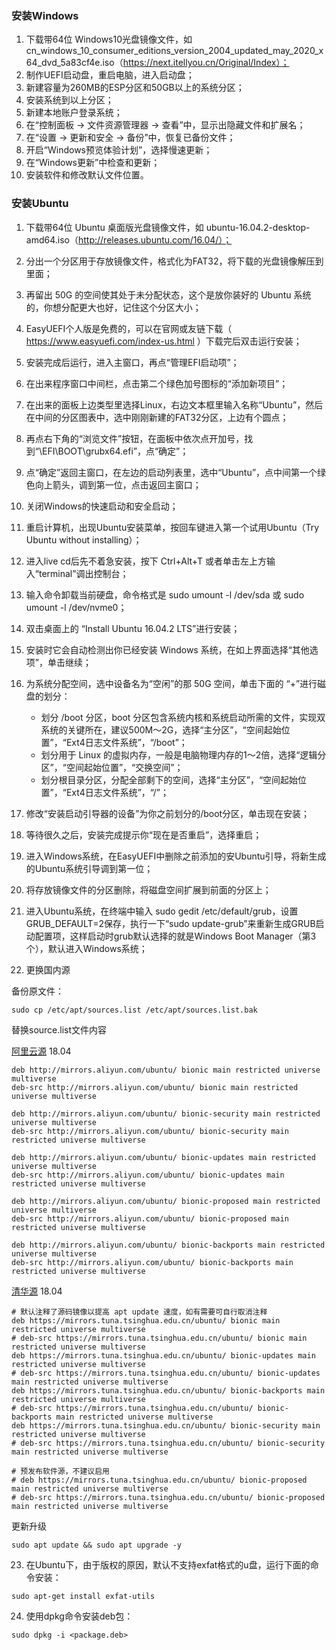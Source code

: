 ### 安装Windows

1. 下载带64位 Windows10光盘镜像文件，如 cn_windows_10_consumer_editions_version_2004_updated_may_2020_x64_dvd_5a83cf4e.iso（https://next.itellyou.cn/Original/Index）；
2. 制作UEFI启动盘，重启电脑，进入启动盘；
3. 新建容量为260MB的ESP分区和50GB以上的系统分区；
4. 安装系统到以上分区；
5. 新建本地账户登录系统；
6. 在“控制面板 -> 文件资源管理器 -> 查看”中，显示出隐藏文件和扩展名；
7. 在“设置 -> 更新和安全 -> 备份”中，恢复已备份文件；
8. 开启“Windows预览体验计划”，选择慢速更新；
9. 在“Windows更新”中检查和更新；
10. 安装软件和修改默认文件位置。

###  安装Ubuntu

1. 下载带64位 Ubuntu 桌面版光盘镜像文件，如 ubuntu-16.04.2-desktop-amd64.iso（http://releases.ubuntu.com/16.04/）；

2. 分出一个分区用于存放镜像文件，格式化为FAT32，将下载的光盘镜像解压到里面；

3. 再留出 50G 的空间使其处于未分配状态，这个是放你装好的 Ubuntu 系统的，你想分配更大也好，记住这个分区大小；

4. EasyUEFI个人版是免费的，可以在官网或友链下载（ https://www.easyuefi.com/index-us.html ）下载完后双击运行安装；

5. 安装完成后运行，进入主窗口，再点“管理EFI启动项”；

6. 在出来程序窗口中间栏，点击第二个绿色加号图标的“添加新项目”；

7. 在出来的面板上边类型里选择Linux，右边文本框里输入名称“Ubuntu”，然后在中间的分区图表中，选中刚刚新建的FAT32分区，上边有个圆点；

8. 再点右下角的“浏览文件”按钮，在面板中依次点开加号，找到“\EFI\BOOT\grubx64.efi”，点“确定”；

9. 点“确定”返回主窗口，在左边的启动列表里，选中“Ubuntu”，点中间第一个绿色向上箭头，调到第一位，点击返回主窗口；

10. 关闭Windows的快速启动和安全启动；

11. 重启计算机，出现Ubuntu安装菜单，按回车键进入第一个试用Ubuntu（Try Ubuntu without installing）；

12. 进入live cd后先不着急安装，按下 Ctrl+Alt+T 或者单击左上方输入“terminal”调出控制台；

13. 输入命令卸载当前硬盘，命令格式是 sudo umount -l /dev/sda 或 sudo umount -l /dev/nvme0；

14. 双击桌面上的 “Install Ubuntu 16.04.2 LTS”进行安装；

15. 安装时它会自动检测出你已经安装 Windows 系统，在如上界面选择“其他选项”，单击继续；

16. 为系统分配空间，选中设备名为“空闲”的那 50G 空间，单击下面的 “+”进行磁盘的划分：
    - 划分 /boot 分区，boot 分区包含系统内核和系统启动所需的文件，实现双系统的关键所在，建议500M～2G，选择“主分区”，“空间起始位置”，“Ext4日志文件系统”，“/boot”；
    - 划分用于 Linux 的虚拟内存，一般是电脑物理内存的1～2倍，选择“逻辑分区”，“空间起始位置”，“交换空间”；
    - 划分根目录分区，分配全部剩下的空间，选择“主分区”，“空间起始位置”，“Ext4日志文件系统”，“/”；

17. 修改“安装启动引导器的设备”为你之前划分的/boot分区，单击现在安装；

18. 等待很久之后，安装完成提示你“现在是否重启”，选择重启；

19. 进入Windows系统，在EasyUEFI中删除之前添加的安Ubuntu引导，将新生成的Ubuntu系统引导调到第一位；

20. 将存放镜像文件的分区删除，将磁盘空间扩展到前面的分区上；

21. 进入Ubuntu系统，在终端中输入 sudo gedit /etc/default/grub，设置GRUB_DEFAULT=2保存，执行一下“sudo update-grub”来重新生成GRUB启动配置项，这样启动时grub默认选择的就是Windows Boot Manager（第3个），默认进入Windows系统；

22. 更换国内源

备份原文件：

```
sudo cp /etc/apt/sources.list /etc/apt/sources.list.bak
```

替换source.list文件内容

[阿里云源](<https://developer.aliyun.com/mirror/ubuntu>)  18.04

```
deb http://mirrors.aliyun.com/ubuntu/ bionic main restricted universe multiverse
deb-src http://mirrors.aliyun.com/ubuntu/ bionic main restricted universe multiverse

deb http://mirrors.aliyun.com/ubuntu/ bionic-security main restricted universe multiverse
deb-src http://mirrors.aliyun.com/ubuntu/ bionic-security main restricted universe multiverse

deb http://mirrors.aliyun.com/ubuntu/ bionic-updates main restricted universe multiverse
deb-src http://mirrors.aliyun.com/ubuntu/ bionic-updates main restricted universe multiverse

deb http://mirrors.aliyun.com/ubuntu/ bionic-proposed main restricted universe multiverse
deb-src http://mirrors.aliyun.com/ubuntu/ bionic-proposed main restricted universe multiverse

deb http://mirrors.aliyun.com/ubuntu/ bionic-backports main restricted universe multiverse
deb-src http://mirrors.aliyun.com/ubuntu/ bionic-backports main restricted universe multiverse
```

[清华源](<https://mirror.tuna.tsinghua.edu.cn/help/ubuntu/>)  18.04

```
# 默认注释了源码镜像以提高 apt update 速度，如有需要可自行取消注释
deb https://mirrors.tuna.tsinghua.edu.cn/ubuntu/ bionic main restricted universe multiverse
# deb-src https://mirrors.tuna.tsinghua.edu.cn/ubuntu/ bionic main restricted universe multiverse
deb https://mirrors.tuna.tsinghua.edu.cn/ubuntu/ bionic-updates main restricted universe multiverse
# deb-src https://mirrors.tuna.tsinghua.edu.cn/ubuntu/ bionic-updates main restricted universe multiverse
deb https://mirrors.tuna.tsinghua.edu.cn/ubuntu/ bionic-backports main restricted universe multiverse
# deb-src https://mirrors.tuna.tsinghua.edu.cn/ubuntu/ bionic-backports main restricted universe multiverse
deb https://mirrors.tuna.tsinghua.edu.cn/ubuntu/ bionic-security main restricted universe multiverse
# deb-src https://mirrors.tuna.tsinghua.edu.cn/ubuntu/ bionic-security main restricted universe multiverse

# 预发布软件源，不建议启用
# deb https://mirrors.tuna.tsinghua.edu.cn/ubuntu/ bionic-proposed main restricted universe multiverse
# deb-src https://mirrors.tuna.tsinghua.edu.cn/ubuntu/ bionic-proposed main restricted universe multiverse
```

更新升级

```
sudo apt update && sudo apt upgrade -y
```

23. 在Ubuntu下，由于版权的原因，默认不支持exfat格式的u盘，运行下面的命令安装：
```
sudo apt-get install exfat-utils
```

24. 使用dpkg命令安装deb包：
```
sudo dpkg -i <package.deb>
```